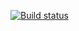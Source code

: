 [![Build status](https://ci.appveyor.com/api/projects/status/ma3lajp5t7hcti00?svg=true)](https://ci.appveyor.com/project/davmarat/containersmap)